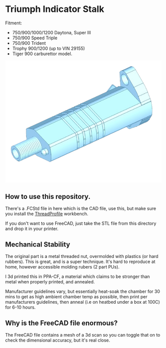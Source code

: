 # Triumph Indicator Stalk

Fitment:
- 750/900/1000/1200 Daytona, Super III
- 750/900 Speed Triple
- 750/900 Trident
- Trophy 900/1200 (up to VIN 29155)
- Tiger 900 carburettor model.

![example rendering](img/SCR-20251004-jryv-removebg-preview.png)

## How to use this repository.

There's a .FCStd file in here which is the CAD file, use this, but make sure you install the [ThreadProfile](https://github.com/mwganson/ThreadProfile) workbench.

If you don't want to use FreeCAD, just take the STL file from this directory and drop it in your printer.

## Mechanical Stability

The original part is a metal threaded nut, overmolded with plastics (or hard rubbers). This is great, and is a super technique. It's hard to reproduce at home, however accessible molding rubers (2 part PUs).

I 3d printed this in PPA-CF, a material which claims to be stronger than metal when properly printed, and annealed.

Manufacturer guidelines vary, but essentially heat-soak the chamber for 30 mins to get as high ambient chamber temp as possible, then print per manufacturers guidelines, then anneal (i.e on heatbed under a box at 100C) for 6-10 hours.

## Why is the FreeCAD file enormous?

The FreeCAD file contains a mesh of a 3d scan so you can toggle that on to check the dimensional accuracy, but it's real close.